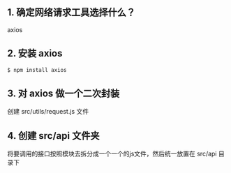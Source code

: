 ## 1. 确定网络请求工具选择什么？

axios

## 2. 安装 axios

```bash
$ npm install axios
```

## 3. 对 axios 做一个二次封装

创建 src/utils/request.js 文件

## 4. 创建 src/api 文件夹

将要调用的接口按照模块去拆分成一个一个的js文件，然后统一放置在  src/api 目录下
